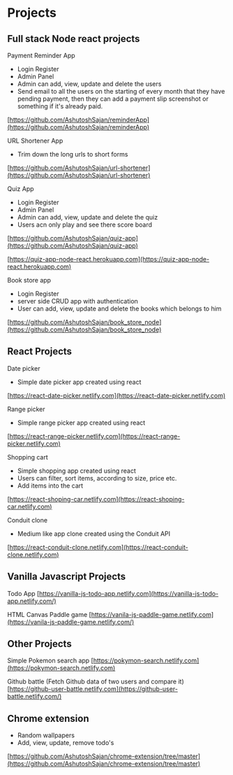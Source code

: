 # Projects

## Full stack Node react projects

Payment Reminder App

- Login Register
- Admin Panel
- Admin can add, view, update and delete the users
- Send email to all the users on the starting of every month that they have pending payment, then they can add a payment slip screenshot or something if it's already paid.

[https://github.com/AshutoshSajan/reminderApp](https://github.com/AshutoshSajan/reminderApp)

URL Shortener App

- Trim down the long urls to short forms

[https://github.com/AshutoshSajan/url-shortener](https://github.com/AshutoshSajan/url-shortener)

Quiz App

- Login Register
- Admin Panel
- Admin can add, view, update and delete the quiz
- Users acn only play and see there score board

[https://github.com/AshutoshSajan/quiz-app](https://github.com/AshutoshSajan/quiz-app)

[https://quiz-app-node-react.herokuapp.com](https://quiz-app-node-react.herokuapp.com)

Book store app

- Login Register
- server side CRUD app with authentication
- User can add, view, update and delete the books which belongs to him

[https://github.com/AshutoshSajan/book_store_node](https://github.com/AshutoshSajan/book_store_node)

## React Projects

Date picker

- Simple date picker app created using react

[https://react-date-picker.netlify.com](https://react-date-picker.netlify.com)

Range picker

- Simple range picker app created using react

[https://react-range-picker.netlify.com](https://react-range-picker.netlify.com)

Shopping cart

- Simple shopping app created using react
- Users can filter, sort items, according to size, price etc.
- Add items into the cart

[https://react-shoping-car.netlify.com](https://react-shoping-car.netlify.com)

Conduit clone

- Medium like app clone created using the Conduit API

[https://react-conduit-clone.netlify.com](https://react-conduit-clone.netlify.com)

## Vanilla Javascript Projects

Todo App
[https://vanilla-js-todo-app.netlify.com](https://vanilla-js-todo-app.netlify.com/)

HTML Canvas Paddle game
[https://vanila-js-paddle-game.netlify.com](https://vanila-js-paddle-game.netlify.com/)

## Other Projects

Simple Pokemon search app
[https://pokymon-search.netlify.com](https://pokymon-search.netlify.com)

Github battle (Fetch Github data of two users and compare it)
[https://github-user-battle.netlify.com](https://github-user-battle.netlify.com/)

## Chrome extension

- Random wallpapers
- Add, view, update, remove todo's

[https://github.com/AshutoshSajan/chrome-extension/tree/master](https://github.com/AshutoshSajan/chrome-extension/tree/master)
